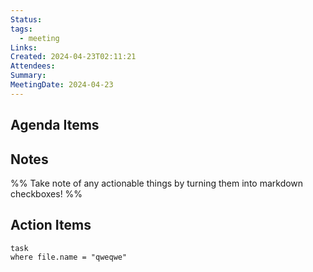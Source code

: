 ```yaml
---
Status: 
tags:
  - meeting
Links: 
Created: 2024-04-23T02:11:21
Attendees: 
Summary:
MeetingDate: 2024-04-23
---
```

## Agenda Items

## Notes
%% Take note of any actionable things by turning them into markdown checkboxes! %%

## Action Items

```dataview
task
where file.name = "qweqwe"
```

